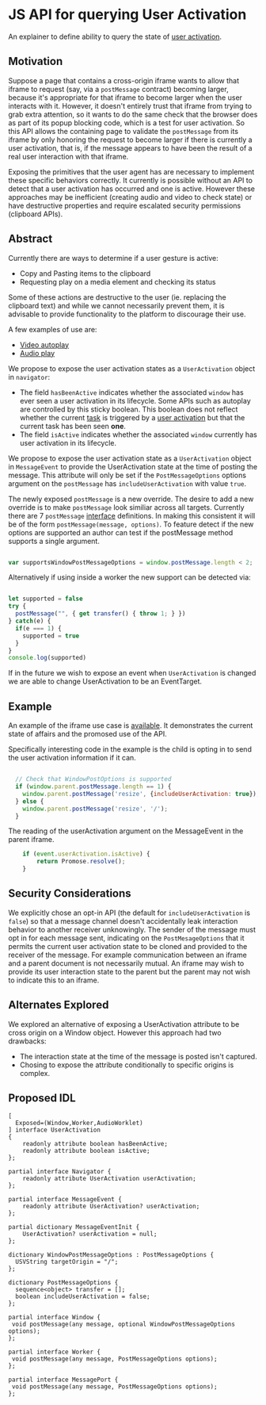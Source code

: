 # JS API for querying User Activation
An explainer to define ability to query the state of [user activation](https://html.spec.whatwg.org/multipage/interaction.html#activation).

## Motivation

Suppose a page that contains a cross-origin iframe wants to allow that iframe to request
(say, via a `postMessage` contract) becoming larger, because it's appropriate for that
iframe to become larger when the user interacts with it. However, it doesn't entirely
trust that iframe from trying to grab extra attention, so it wants to do the same check
that the browser does as part of its popup blocking code, which is a test for user
activation. So this API allows the containing page to validate the `postMessage`
from its iframe by only honoring the request to become larger if there is currently
a user activation, that is, if the message appears to have been the result of a real
user interaction with that iframe.

Exposing the primitives that the user agent has are necessary to implement these
specific behaviors correctly. It currently is possible without an API to detect
that a user activation has occurred and one is active. However these approaches
may be inefficient (creating audio and video to check state) or have destructive
properties and require escalated security permissions (clipboard APIs).

## Abstract

Currently there are ways to determine if a user gesture is active:
* Copy and Pasting items to the clipboard
* Requesting play on a media element and checking its status

Some of these actions are destructive to the user (ie. replacing
the clipboard text) and while we cannot necessarily prevent them,
it is advisable to provide functionality to the platform to
discourage their use.

A few examples of use are:
* [Video autoplay](https://github.com/ampproject/amphtml/blob/f7bb404d853df97645bb1a38fffc28b7efac16b8/src/utils/video.js#L26)
* [Audio play](https://github.com/ampproject/amphtml/blob/e32fdddfa38e043cd1df102d50e6d12911e1227e/extensions/amp-iframe/0.1/amp-iframe.js#L675)

We propose to expose the user activation states as a `UserActivation` object in `navigator`:
* The field `hasBeenActive` indicates whether the associated `window` has ever seen a user activation in its lifecycle. Some APIs such
as autoplay are controlled by this sticky boolean. This boolean does not reflect whether the current [task](https://html.spec.whatwg.org/multipage/webappapis.html#concept-task) is triggered by a [user activation](https://html.spec.whatwg.org/multipage/interaction.html#activation) but that the current task has been seen **one**.
* The field `isActive` indicates whether the associated `window` currently has user activation in its lifecycle.

We propose to expose the user activation state as a `UserActivation` object in `MessageEvent` to provide the UserActivation state at the time of posting the message. This attribute will only be set if the `PostMessageOptions` options argument on the `postMessage` has `includeUserActivation` with value `true`.

The newly exposed `postMessage` is a new override. The desire to add a new override is to make `postMessage` look similiar across all targets. Currently there are 7 `postMessage` [interface](https://gist.github.com/domenic/d0ea64893c255445574fd535ca89731f) definitions. In making this consistent it will be of the form `postMessage(message, options)`. To feature detect if the new options are supported an author can test if the postMessage method supports a single argument.

```javascript

var supportsWindowPostMessageOptions = window.postMessage.length < 2;

```

Alternatively if using inside a worker the new support can be detected via:

```javascript

let supported = false
try {
  postMessage("", { get transfer() { throw 1; } })
} catch(e) {
  if(e === 1) {
    supported = true
  }
}
console.log(supported)

```

If in the future we wish to expose an event when `UserActivation` is changed we are able to change UserActivation to be an
EventTarget.


## Example

An example of the iframe use case is [available](https://dtapuska.github.io/useractivation/example.html). It demonstrates the
current state of affairs and the promosed use of the API.

Specifically interesting code in the example is the child is opting in to send the user activation information if it can.

```javascript

  // Check that WindowPostOptions is supported
  if (window.parent.postMessage.length == 1) {
    window.parent.postMessage('resize', {includeUserActivation: true});
  } else {
    window.parent.postMessage('resize', '/');
  }

```

The reading of the userActivation argument on the MessageEvent in the parent iframe.

```javascript
    if (event.userActivation.isActive) {
        return Promose.resolve();
    }
```


## Security Considerations

We explicitly chose an opt-in API (the default for `includeUserActivation` is `false`) so that a message channel doesn't accidentally
leak interaction behavior to another receiver unknowingly. The sender of the message must opt in for each message sent, indicating on the
`PostMesageOptions` that it permits the current user activation state to be cloned and provided to the receiver of the message.
For example communication between an iframe and a parent document is not necessarily mutual. An iframe may wish to provide its
user interaction state to the parent but the parent may not wish to indicate this to an iframe.

## Alternates Explored

We explored an alternative of exposing a UserActivation attribute to be cross origin on a Window object. However this approach had
two drawbacks:
* The interaction state at the time of the message is posted isn't captured.
* Chosing to expose the attribute conditionally to specific origins is complex.

## Proposed IDL

```WebIDL
[
  Exposed=(Window,Worker,AudioWorklet)
] interface UserActivation
{
    readonly attribute boolean hasBeenActive;
    readonly attribute boolean isActive;
};

partial interface Navigator {
    readonly attribute UserActivation userActivation;
};

partial interface MessageEvent {
    readonly attribute UserActivation? userActivation;
};

partial dictionary MessageEventInit {
    UserActivation? userActivation = null;
};

dictionary WindowPostMessageOptions : PostMessageOptions {
  USVString targetOrigin = "/";
};

dictionary PostMessageOptions {
  sequence<object> transfer = [];
  boolean includeUserActivation = false;
};

partial interface Window {
 void postMessage(any message, optional WindowPostMessageOptions options);
};

partial interface Worker {
 void postMessage(any message, PostMessageOptions options);
};

partial interface MessagePort {
 void postMessage(any message, PostMessageOptions options);
};

```

